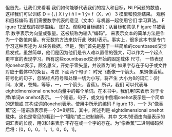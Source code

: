 但首先，让我们来看看
我们如何能够代表我们的投入和目标，NLP问题的数值，这样我们可以训练
D = {，} X i y i
ñ
I = 1
ŷ= f（X，w）
3
模型和预测结果。
观察和目标编码
我们需要数字代表的意见（文本）与机器一起使用它们
学习算法。
F
igure 12呈现的视觉描绘。
图12。观察和目标编码：从目标和意见
F
igure 11被表示
数字表示为向量或张量。这被统称为输入“编码”。
来表示文本的简单方法是作为一个数值向量。有无数的方法来执行此
映射/表示。事实上，很多这本书是专门学习这种表述为
从任务数据。但是，我们首先是基于一些简单的countbased交涉
启发式。虽然简单，他们是因为他们是令人难以置信的强大，可以作为一个起点
更丰富的表现学习。所有这些countbased交涉开始的固定载体
尺寸。
一热表现
的onehot表示，顾名思义，开始于零矢量，并设置为1的
如果字存在于句子或文件对应于载体中的条目。考虑
下面两个句子：
时光飞逝像一个箭头。
果蝇像香蕉。
符号化的句子，忽略标点符号和处理一切为小写，将产生
大小为8的词汇：{时间，水果，苍蝇，等等，一，一个箭头，香蕉}。所以，我们
可以代表与eightdimensional onehot向量中的每个单词。在本书中，我们用1来表示
对于令牌/单词w onehot表示。
一个短语，句子，或文档中倒塌onehot表示是一个简单的逻辑或
其构成词的onehot表示。使用中所示的编码
F
igure 13，一个
为“像香蕉”这一短语热表示将一个3×8矩阵，其中，所述列是
eightdimensional onehot载体。这也是常见的看到一个“塌陷”或二进制编码，其中
文本/短语由向量表示的词汇表的长度，用0和1来表示
不存在或一个字的存在。为“像香蕉”二进制编码然后将：[0，0，0，
1，1，0，0，1]。
